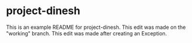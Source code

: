 # project-dinesh
This is an example README for project-dinesh.
This edit was made on the "working" branch.
This edit was made after creating an Exception.
